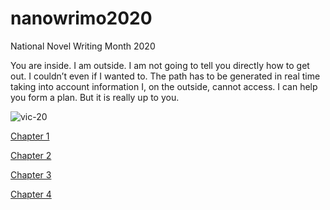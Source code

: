 # nanowrimo2020
National Novel Writing Month 2020


You are inside.  I am outside.
I am not going to tell you directly how to get out. I couldn’t even if I wanted to.  The path has to be generated in real time taking into account information I, on the outside, cannot access.  I can help you form a plan. But it is really up to you.

![vic-20](http://www.oldcomputers.net/pics/vic20.jpg)

[Chapter 1](chapter-1.md)

[Chapter 2](chapter-2.md)

[Chapter 3](chapter-3.md)

[Chapter 4](chapter-4.md)

